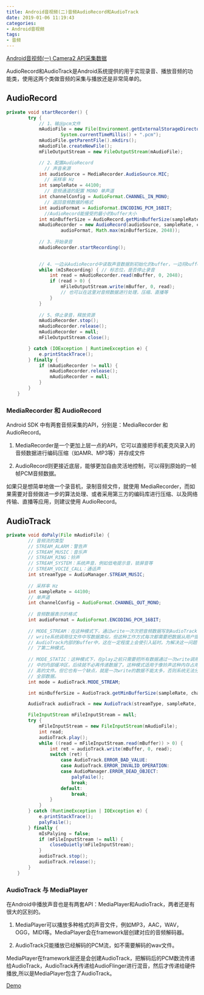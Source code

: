 ```yaml
---
title: Android音视频(二)音频AudioRecord和AudioTrack
date: 2019-01-06 11:19:43
categories: 
- Android音视频
tags:
- 音频
---
```


[Android音视频(一) Camera2 API采集数据](https://david1840.github.io/2019/01/04/Android%E9%9F%B3%E8%A7%86%E9%A2%91-%E4%B8%80-Camera2-API%E9%87%87%E9%9B%86%E6%95%B0%E6%8D%AE/)

AudioRecord和AudioTrack是Android系统提供的用于实现录音、播放音频的功能类，使用这两个类做音频的采集与播放还是非常简单的。

## AudioRecord

```java
private void startRecorder() {
        try {
            // 1、输出pcm文件
            mAudioFile = new File(Environment.getExternalStorageDirectory().getAbsolutePath() + "/RecorderTest/" +
                    System.currentTimeMillis() + ".pcm");
            mAudioFile.getParentFile().mkdirs();
            mAudioFile.createNewFile();
            mFileOutputStream = new FileOutputStream(mAudioFile);

            // 2、配置AudioRecord
              // 声音来源
            int audioSource = MediaRecorder.AudioSource.MIC;
              // 采样率 Hz
            int sampleRate = 44100;
              // 音频通道的配置 MONO 单声道
            int channelConfig = AudioFormat.CHANNEL_IN_MONO;
              // 返回音频数据的格式 
            int audioFormat = AudioFormat.ENCODING_PCM_16BIT;
              //AudioRecord能接受的最小的buffer大小
            int minBufferSize = AudioRecord.getMinBufferSize(sampleRate, channelConfig, audioFormat);
            mAudioRecorder = new AudioRecord(audioSource, sampleRate, channelConfig,
                    audioFormat, Math.max(minBufferSize, 2048));
            
            // 3、开始录音
            mAudioRecorder.startRecording();

            
            // 4、一边从AudioRecord中读取声音数据到初始化的buffer，一边将buffer中数据导入数据流，写入文件中
            while (mIsRecording) { // 标志位，是否停止录音
                int read = mAudioRecorder.read(mBuffer, 0, 2048);
                if (read > 0) {
                    mFileOutputStream.write(mBuffer, 0, read);
                    // 也可以在这里对音频数据进行处理，压缩、直播等
                } 
            }
            
            // 5、停止录音，释放资源
            mAudioRecorder.stop();
            mAudioRecorder.release();
            mAudioRecorder = null;
            mFileOutputStream.close();

        } catch (IOException | RuntimeException e) {
            e.printStackTrace();
        } finally {
            if (mAudioRecorder != null) {
                mAudioRecorder.release();
                mAudioRecorder = null;
            }
        }
    }
```

### MediaRecorder 和 AudioRecord

Android SDK 中有两套音频采集的API，分别是：MediaRecorder 和 AudioRecord。

1. MediaRecorder是一个更加上层一点的API，它可以直接把手机麦克风录入的音频数据进行编码压缩（如AMR、MP3等）并存成文件

2. AudioRecord则更接近底层，能够更加自由灵活地控制，可以得到原始的一帧帧PCM音频数据。

如果只是想简单地做一个录音机，录制音频文件，就使用 MediaRecorder，而如果需要对音频做进一步的算法处理、或者采用第三方的编码库进行压缩、以及网络传输、直播等应用，则建议使用 AudioRecord。

## AudioTrack

```java
private void doPaly(File mAudioFile) {
        // 音频流的类型
        // STREAM_ALARM：警告声 
        // STREAM_MUSIC：音乐声
        // STREAM_RING：铃声
        // STREAM_SYSTEM：系统声音，例如低电提示音，锁屏音等
        // STREAM_VOCIE_CALL：通话声
        int streamType = AudioManager.STREAM_MUSIC;
    
        // 采样率 Hz
        int sampleRate = 44100;
        // 单声道
        int channelConfig = AudioFormat.CHANNEL_OUT_MONO;
        
        // 音频数据表示的格式
        int audioFormat = AudioFormat.ENCODING_PCM_16BIT;
    
        // MODE_STREAM：在这种模式下，通过write一次次把音频数据写到AudioTrack中。这和平时通过
        // write系统调用往文件中写数据类似，但这种工作方式每次都需要把数据从用户提供的Buffer中拷贝到
        // AudioTrack内部的Buffer中，这在一定程度上会使引入延时。为解决这一问题，AudioTrack就引入
        // 了第二种模式。
    
        // MODE_STATIC：这种模式下，在play之前只需要把所有数据通过一次write调用传递到AudioTrack
        // 中的内部缓冲区，后续就不必再传递数据了。这种模式适用于像铃声这种内存占用量较小，延时要求较
        // 高的文件。但它也有一个缺点，就是一次write的数据不能太多，否则系统无法分配足够的内存来存储
        // 全部数据。
        int mode = AudioTrack.MODE_STREAM;

        int minBufferSize = AudioTrack.getMinBufferSize(sampleRate, channelConfig, audioFormat);

        AudioTrack audioTrack = new AudioTrack(streamType, sampleRate, channelConfig, audioFormat, Math.max(minBufferSize, 2048), mode);

        FileInputStream mFileInputStream = null;
        try {
            mFileInputStream = new FileInputStream(mAudioFile);
            int read;
            audioTrack.play();
            while ((read = mFileInputStream.read(mBuffer)) > 0) {
                int ret = audioTrack.write(mBuffer, 0, read);
                switch (ret) {
                    case AudioTrack.ERROR_BAD_VALUE:
                    case AudioTrack.ERROR_INVALID_OPERATION:
                    case AudioManager.ERROR_DEAD_OBJECT:
                        palyFaile();
                        break;
                    default:
                        break;
                }
            }
        } catch (RuntimeException | IOException e) {
            e.printStackTrace();
            palyFaile();
        } finally {
            mIsPalying = false;
            if (mFileInputStream != null) {
                closeQuietly(mFileInputStream);
            }
            audioTrack.stop();
            audioTrack.release();
        }
    }
```

### AudioTrack 与 MediaPlayer

在Android中播放声音也是有两套API：MediaPlayer和AudioTrack，两者还是有很大的区别的。

1. MediaPlayer可以播放多种格式的声音文件，例如MP3，AAC，WAV，OGG，MIDI等。MediaPlayer会在framework层创建对应的音频解码器。

2. AudioTrack只能播放已经解码的PCM流，如不需要解码的wav文件。

MediaPlayer在framework层还是会创建AudioTrack，把解码后的PCM数流传递给AudioTrack，AudioTrack再传递给AudioFlinger进行混音，然后才传递给硬件播放,所以是MediaPlayer包含了AudioTrack。



[Demo](https://github.com/David1840/AudioDemo)